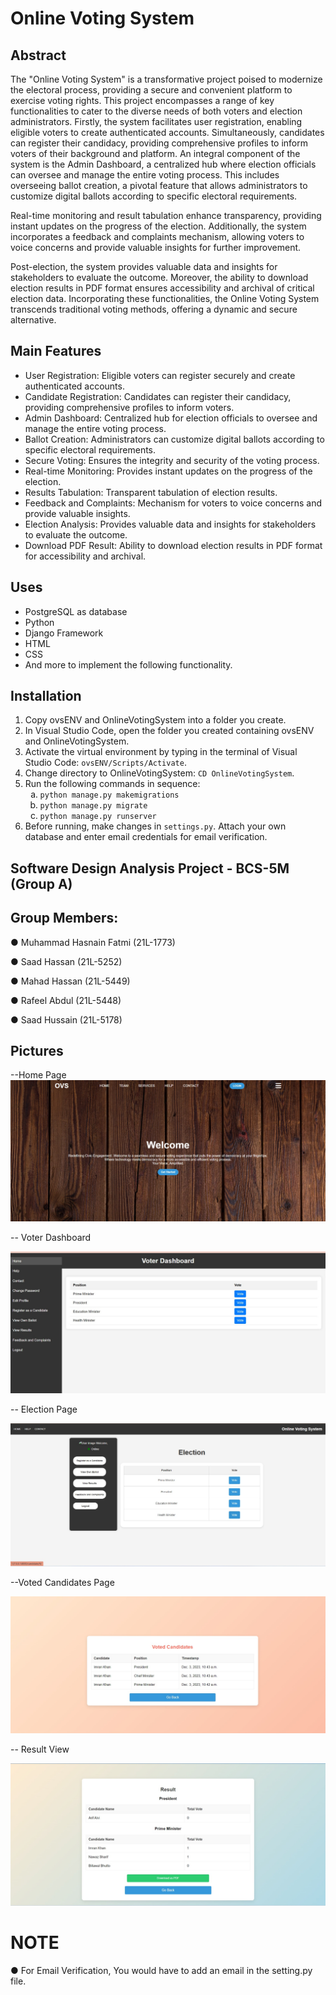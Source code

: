 <!DOCTYPE html>
<html lang="en">

<body>

<h1>Online Voting System</h1>

<h2>Abstract</h2>
<p>
  The "Online Voting System" is a transformative project poised to modernize the electoral process, providing a secure and convenient platform to exercise voting rights. This project encompasses a range of key functionalities to cater to the diverse needs of both voters and election administrators. Firstly, the system facilitates user registration, enabling eligible voters to create authenticated accounts. Simultaneously, candidates can register their candidacy, providing comprehensive profiles to inform voters of their background and platform. An integral component of the system is the Admin Dashboard, a centralized hub where election officials can oversee and manage the entire voting process. This includes overseeing ballot creation, a pivotal feature that allows administrators to customize digital ballots according to specific electoral requirements.
</p>
<p>
  Real-time monitoring and result tabulation enhance transparency, providing instant updates on the progress of the election. Additionally, the system incorporates a feedback and complaints mechanism, allowing voters to voice concerns and provide valuable insights for further improvement.
</p>
<p>
  Post-election, the system provides valuable data and insights for stakeholders to evaluate the outcome. Moreover, the ability to download election results in PDF format ensures accessibility and archival of critical election data. Incorporating these functionalities, the Online Voting System transcends traditional voting methods, offering a dynamic and secure alternative.
</p>

<h2>Main Features</h2>
<ul>
  <li>User Registration: Eligible voters can register securely and create authenticated accounts.</li>
  <li>Candidate Registration: Candidates can register their candidacy, providing comprehensive profiles to inform voters.</li>
  <li>Admin Dashboard: Centralized hub for election officials to oversee and manage the entire voting process.</li>
  <li>Ballot Creation: Administrators can customize digital ballots according to specific electoral requirements.</li>
  <li>Secure Voting: Ensures the integrity and security of the voting process.</li>
  <li>Real-time Monitoring: Provides instant updates on the progress of the election.</li>
  <li>Results Tabulation: Transparent tabulation of election results.</li>
  <li>Feedback and Complaints: Mechanism for voters to voice concerns and provide valuable insights.</li>
  <li>Election Analysis: Provides valuable data and insights for stakeholders to evaluate the outcome.</li>
  <li>Download PDF Result: Ability to download election results in PDF format for accessibility and archival.</li>
</ul>

<h2>Uses</h2>
<ul>
  <li>PostgreSQL as database</li>
  <li>Python</li>
  <li>Django Framework</li>
  <li>HTML</li>
  <li>CSS</li>
  <li>And more to implement the following functionality.</li>
</ul>

<h2>Installation</h2>
<ol>
  <li>Copy ovsENV and OnlineVotingSystem into a folder you create.</li>
  <li>In Visual Studio Code, open the folder you created containing ovsENV and OnlineVotingSystem.</li>
  <li>Activate the virtual environment by typing in the terminal of Visual Studio Code: <code>ovsENV/Scripts/Activate</code>.</li>
  <li>Change directory to OnlineVotingSystem: <code>CD OnlineVotingSystem</code>.</li>
  <li>Run the following commands in sequence:
    <ol type="a">
      <li><code>python manage.py makemigrations</code></li>
      <li><code>python manage.py migrate</code></li>
      <li><code>python manage.py runserver</code></li>
    </ol>
  </li>
  <li>Before running, make changes in <code>settings.py</code>. Attach your own database and enter email credentials for email verification.</li>
</ol>

</body>
</html>

## Software Design Analysis Project - BCS-5M (Group A)

## Group Members:
● Muhammad Hasnain Fatmi (21L-1773)

● Saad Hassan (21L-5252)

● Mahad Hassan (21L-5449)

● Rafeel Abdul (21L-5448)

● Saad Hussain (21L-5178)

## Pictures

--Home Page
![alt text](https://github.com/Hasnain-Fatmi/Online-Voting-System/blob/main/Images/home.jpg)

-- Voter Dashboard

![alt text](https://github.com/Hasnain-Fatmi/Online-Voting-System/blob/main/Images/voter%20dashboard.jpg)

-- Election Page

![alt text](https://github.com/Hasnain-Fatmi/Online-Voting-System/blob/main/Images/election.jpg)

--Voted Candidates Page

![alt text](https://github.com/Hasnain-Fatmi/Online-Voting-System/blob/main/Images/voted.jpg)

-- Result View 

![alt text](https://github.com/Hasnain-Fatmi/Online-Voting-System/blob/main/Images/Result.jpg)


# NOTE

● For Email Verification, You would have to add an email in the setting.py file.


